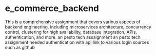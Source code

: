 # e_commerce_backend
This is a comprehensive assignment that covers various aspects of backend engineering, including microservices architecture, concurrency control, clustering for high availability, database integration, APIs, authentication, and more. an pesto tech assaignment
an pesto tech assignment 
needed authentication with api link to various login sources such as github
